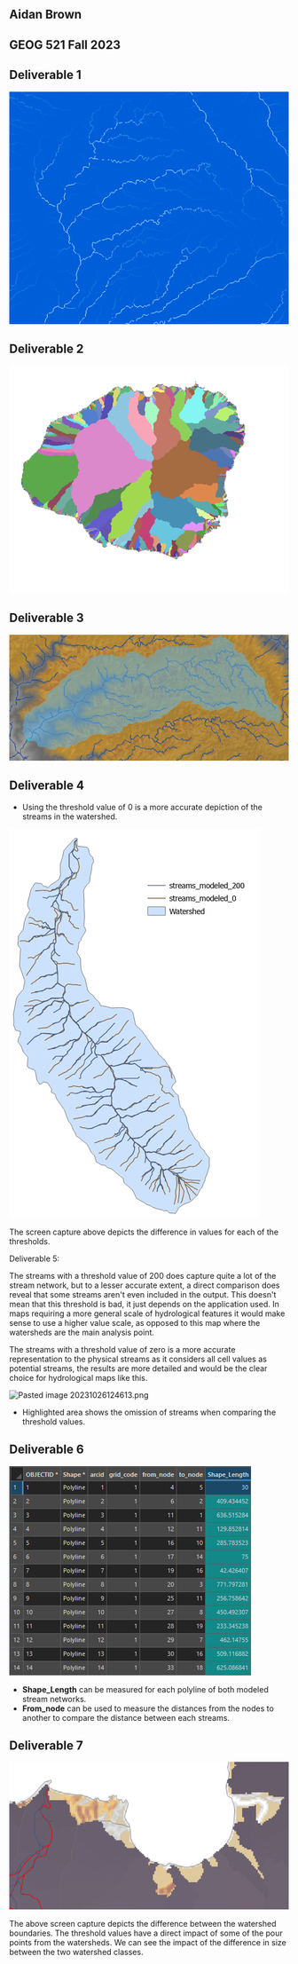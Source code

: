 
## Aidan Brown

## GEOG 521 Fall 2023


## Deliverable 1

![Pasted image 20231026005720.png](../../attachments/Pasted%20image%2020231026005720.png)

## Deliverable 2

![Pasted image 20231026015250.png](../../attachments/Pasted%20image%2020231026015250.png)

## Deliverable 3

![Pasted image 20231026104445.png](../../attachments/Pasted%20image%2020231026104445.png)

## Deliverable 4

- Using the threshold value of 0 is a more accurate depiction of the streams in the watershed. 

![Pasted image 20231026122702.png](../../attachments/Pasted%20image%2020231026122702.png)

The screen capture above depicts the difference in values for each of the thresholds.

Deliverable 5:


The streams with a  threshold value of 200 does capture quite a lot of the stream network, but to a lesser accurate extent, a direct comparison does reveal that some streams aren't even included in the output. This doesn't mean that this threshold is bad, it just depends on the application used. In maps requiring a more general scale of hydrological features it would make sense to use a higher value scale, as opposed to this map where the watersheds are the main analysis point.

The streams with a threshold value of zero is a more accurate representation to the physical streams as it considers all cell values as potential streams, the results are more detailed and would be the clear choice for hydrological maps like this.

![Pasted image 20231026124613.png](Pasted%20image%2020231026124613.png)
- Highlighted area shows the omission of streams when comparing the threshold values.


## Deliverable 6

![Pasted image 20231026125621.png](../../attachments/Pasted%20image%2020231026125621.png)

- **Shape_Length** can be measured for each polyline of both modeled stream networks.
- **From_node** can be used to measure the distances from the nodes to another to compare the distance between each streams.

## Deliverable 7

![Pasted image 20231026143601.png](../../attachments/Pasted%20image%2020231026143601.png)

The above  screen capture depicts the difference between the watershed boundaries. The threshold values have a direct impact of some of the pour points from the watersheds. We can see the impact of the difference in size between the two watershed classes. 




